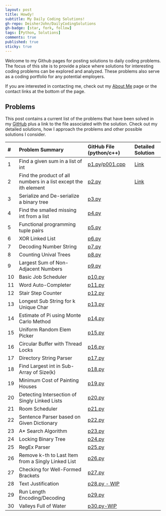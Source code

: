 ```yaml
---
layout: post
title: Howdy!
subtitle: My Daily Coding Solutions!
gh-repo: DeisherJohn/DailyCodingSolutions
gh-badge: [star, fork, follow]
tags: [Python, Solutions]
comments: true
published: true
sticky: true
---
```


Welcome to my Github pages for posting solutions to daily coding problems. The focus of this site is to provide a place where solutions for interesting coding problems can be explored and analyzed. These problems also serve as a coding portfolio for any potential employers. 

If you are interested in contacting me, check out my [About Me](https://deisherjohn.github.io/DailyCodingSolutions/aboutme/) page or the contact links at the bottom of the page. 

<h2>Problems</h2>

This post contains a current list of the problems that have been solved in my [GitHub](https://github.com/DeisherJohn/DailyCodingSolutions) plus a link to the file associated with the solution. Check out my detailed solutions, how I approach the problems and other possible solutions I consider. 

| # | Problem Summary | GitHub File (python/c++) | Detailed Solution  |
| :------ |:--- | :--- |:---|
| 1 | Find a given sum in a list of int | [p1.py](https://github.com/DeisherJohn/DailyCodingSolutions/blob/master/PythonSolutions/p1.py)/[p001.cpp](https://github.com/DeisherJohn/DailyCodingSolutions/blob/master/CppSolutions/p001.cpp) |[Link](https://deisherjohn.github.io/DailyCodingSolutions/2019-05-11-problem1-solution)|
| 2 | Find the product of all numbers in a list except the ith element | [p2.py](https://github.com/DeisherJohn/DailyCodingSolutions/blob/master/PythonSolutions/p2.py) | [Link](https://deisherjohn.github.io/DailyCodingSolutions/2019-05-10-problem2-solution/) |
| 3 | Serialize and De-serialize a binary tree | [p3.py](https://github.com/DeisherJohn/DailyCodingSolutions/blob/master/PythonSolutions/p3.py) | |
| 4 | Find the smalled missing int from a list | [p4.py](https://github.com/DeisherJohn/DailyCodingSolutions/blob/master/PythonSolutions/p4.py) ||
| 5 | Functional programming tuple pairs | [p5.py](https://github.com/DeisherJohn/DailyCodingSolutions/blob/master/PythonSolutions/p5.py) ||
| 6 | XOR Linked List | [p6.py](https://github.com/DeisherJohn/DailyCodingSolutions/blob/master/PythonSolutions/p6.py) ||
| 7 | Decoding Number String | [p7.py](https://github.com/DeisherJohn/DailyCodingSolutions/blob/master/PythonSolutions/p7.py) ||
| 8 | Counting Unival Trees | [p8.py](https://github.com/DeisherJohn/DailyCodingSolutions/blob/master/PythonSolutions/p8.py) ||
| 9 | Largest Sum of Non-Adjacent Numbers | [p9.py](https://github.com/DeisherJohn/DailyCodingSolutions/blob/master/PythonSolutions/p9.py) ||
| 10 | Basic Job Scheduler | [p10.py](https://github.com/DeisherJohn/DailyCodingSolutions/blob/master/PythonSolutions/p10.py) ||
| 11 | Word Auto-Completer | [p11.py](https://github.com/DeisherJohn/DailyCodingSolutions/blob/master/PythonSolutions/p11.py) ||
| 12 | Stair Step Counter | [p12.py](https://github.com/DeisherJohn/DailyCodingSolutions/blob/master/PythonSolutions/p12.py) ||
| 13 | Longest Sub String for k Unique Char | [p13.py](https://github.com/DeisherJohn/DailyCodingSolutions/blob/master/PythonSolutions/p13.py) ||
| 14 | Estimate of Pi using Monte Carlo Method | [p14.py](https://github.com/DeisherJohn/DailyCodingSolutions/blob/master/PythonSolutions/p14.py) ||
| 15 | Uniform Random Elem Picker | [p15.py](https://github.com/DeisherJohn/DailyCodingSolutions/blob/master/PythonSolutions/p15.py) ||
| 16 | Circular Buffer with Thread Locks | [p16.py](https://github.com/DeisherJohn/DailyCodingSolutions/blob/master/PythonSolutions/p16.py) ||
| 17 | Directory String Parser | [p17.py](https://github.com/DeisherJohn/DailyCodingSolutions/blob/master/PythonSolutions/p17.py) ||
| 18 | Find Largest int in Sub-Array of Size(k) | [p18.py](https://github.com/DeisherJohn/DailyCodingSolutions/blob/master/PythonSolutions/p18.py) ||
| 19 | Minimum Cost of Painting Houses |[p19.py](https://github.com/DeisherJohn/DailyCodingSolutions/blob/master/PythonSolutions/p19.py)||
| 20 | Detecting Intersection of Singly Linked Lists | [p20.py](https://github.com/DeisherJohn/DailyCodingSolutions/blob/master/PythonSolutions/p20.py) ||
| 21 | Room Scheduler | [p21.py](https://github.com/DeisherJohn/DailyCodingSolutions/blob/master/PythonSolutions/p21.py) ||
| 22 | Sentence Parser based on Given Dictionary | [p22.py](https://github.com/DeisherJohn/DailyCodingSolutions/blob/master/PythonSolutions/p22.py) ||
| 23 | A* Search Algorithm | [p23.py](https://github.com/DeisherJohn/DailyCodingSolutions/blob/master/PythonSolutions/p23.py) ||
| 24 | Locking Binary Tree | [p24.py](https://github.com/DeisherJohn/DailyCodingSolutions/blob/master/PythonSolutions/p24.py) ||
| 25 | RegEx Parser | [p25.py](https://github.com/DeisherJohn/DailyCodingSolutions/blob/master/PythonSolutions/p25.py) ||
| 26 | Remove k-th to Last Item from a Singly Linked List | [p26.py](https://github.com/DeisherJohn/DailyCodingSolutions/blob/master/PythonSolutions/p26.py) ||
| 27 | Checking for Well-Formed Brackets | [p27.py](https://github.com/DeisherJohn/DailyCodingSolutions/blob/master/PythonSolutions/p27.py) ||
| 28 | Text Justification | [p28.py - WIP](https://github.com/DeisherJohn/DailyCodingSolutions/blob/master/PythonSolutions/p28.py) ||
| 29 | Run Length Encoding/Decoding | [p29.py](https://github.com/DeisherJohn/DailyCodingSolutions/blob/master/PythonSolutions/p29.py) ||
| 30 | Valleys Full of Water | [p30.py-WIP](https://github.com/DeisherJohn/DailyCodingSolutions/blob/master/PythonSolutions/p30.py) ||

